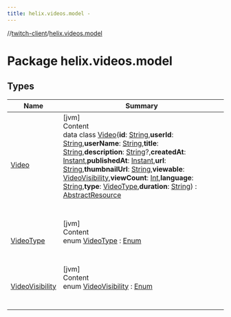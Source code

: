 ```yaml
---
title: helix.videos.model -
---
```

//[twitch-client](../index.md)/[helix.videos.model](index.md)



# Package helix.videos.model  


## Types  
  
|  Name|  Summary| 
|---|---|
| [Video](-video/index.md)| [jvm]  <br>Content  <br>data class [Video](-video/index.md)(**id**: [String](https://kotlinlang.org/api/latest/jvm/stdlib/kotlin/-string/index.html),**userId**: [String](https://kotlinlang.org/api/latest/jvm/stdlib/kotlin/-string/index.html),**userName**: [String](https://kotlinlang.org/api/latest/jvm/stdlib/kotlin/-string/index.html),**title**: [String](https://kotlinlang.org/api/latest/jvm/stdlib/kotlin/-string/index.html),**description**: [String](https://kotlinlang.org/api/latest/jvm/stdlib/kotlin/-string/index.html)?,**createdAt**: [Instant](https://docs.oracle.com/javase/8/docs/api/java/time/Instant.html),**publishedAt**: [Instant](https://docs.oracle.com/javase/8/docs/api/java/time/Instant.html),**url**: [String](https://kotlinlang.org/api/latest/jvm/stdlib/kotlin/-string/index.html),**thumbnailUrl**: [String](https://kotlinlang.org/api/latest/jvm/stdlib/kotlin/-string/index.html),**viewable**: [VideoVisibility](-video-visibility/index.md),**viewCount**: [Int](https://kotlinlang.org/api/latest/jvm/stdlib/kotlin/-int/index.html),**language**: [String](https://kotlinlang.org/api/latest/jvm/stdlib/kotlin/-string/index.html),**type**: [VideoType](-video-type/index.md),**duration**: [String](https://kotlinlang.org/api/latest/jvm/stdlib/kotlin/-string/index.html)) : [AbstractResource](../helix.http.model/-abstract-resource/index.md)  <br><br><br>
| [VideoType](-video-type/index.md)| [jvm]  <br>Content  <br>enum [VideoType](-video-type/index.md) : [Enum](https://kotlinlang.org/api/latest/jvm/stdlib/kotlin/-enum/index.html)  <br><br><br>
| [VideoVisibility](-video-visibility/index.md)| [jvm]  <br>Content  <br>enum [VideoVisibility](-video-visibility/index.md) : [Enum](https://kotlinlang.org/api/latest/jvm/stdlib/kotlin/-enum/index.html)  <br><br><br>

